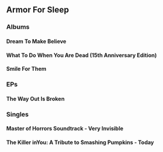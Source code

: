 ## Armor For Sleep

### Albums
#### Dream To Make Believe
#### What To Do When You Are Dead (15th Anniversary Edition)
#### Smile For Them

### EPs 
#### The Way Out Is Broken

### Singles
#### Master of Horrors Soundtrack - Very Invisible
#### The Killer inYou: A Tribute to Smashing Pumpkins - Today